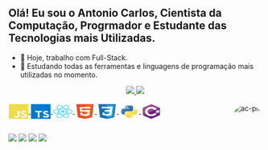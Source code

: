 ## Olá! Eu sou o Antonio Carlos, Cientista da Computação, Progrmador e Estudante das Tecnologias mais Utilizadas.

- 🔭 Hoje, trabalho com Full-Stack.
- 🌱 Estudando todas as ferramentas e linguagens de programação mais utilizadas no momento.



<div align="center">
  <a href="https://github.com/programed2016">
  <img height="180em" src="https://github-readme-stats.vercel.app/api?username=programed2016&show_icons=true&theme=dracula&include_all_commits=true&count_private=true"/>
  <img height="180em" src="https://github-readme-stats.vercel.app/api/top-langs/?username=programed2016&show_icons=true&theme=dracula&include_all_commits=true&count_private=true"/>
</div>


<div style="display: inline_block"><br>
  <img align="center" alt="ac-Js" height="30" width="40" src="https://raw.githubusercontent.com/devicons/devicon/master/icons/javascript/javascript-plain.svg">
  <img align="center" alt="ac-Ts" height="30" width="40" src="https://raw.githubusercontent.com/devicons/devicon/master/icons/typescript/typescript-plain.svg">
  <img align="center" alt="ac-React" height="30" width="40" src="https://raw.githubusercontent.com/devicons/devicon/master/icons/react/react-original.svg">
  <img align="center" alt="ac-HTML" height="30" width="40" src="https://raw.githubusercontent.com/devicons/devicon/master/icons/html5/html5-original.svg">
  <img align="center" alt="ac-CSS" height="30" width="40" src="https://raw.githubusercontent.com/devicons/devicon/master/icons/css3/css3-original.svg">
  <img align="center" alt="ac-Python" height="30" width="40" src="https://raw.githubusercontent.com/devicons/devicon/master/icons/python/python-original.svg">
  <img align="center" alt="ac-Csharp" height="30" width="40" src="https://raw.githubusercontent.com/devicons/devicon/master/icons/csharp/csharp-original.svg">
  <img align="right" alt="ac-pic" height="150" style="border-radius:50px;" src="https://encrypted-tbn0.gstatic.com/images?q=tbn:ANd9GcTsrBRhgSuzUKkRgfiv6U4D7__D60NRSdDQQw&usqp=CAU"></div>
  
  ##
 
<div> 
  <a href="https://www.youtube.com/channel/UC_-uuuZbY0AAt9CViNzvc-Q" target="_blank"><img src="https://img.shields.io/badge/YouTube-FF0000?style=for-the-badge&logo=youtube&logoColor=white" target="_blank"></a>
  <a href="https://instagram.com/programed2016" target="_blank"><img src="https://img.shields.io/badge/-Instagram-%23E4405F?style=for-the-badge&logo=instagram&logoColor=white" target="_blank"></a>
  <a href = "mailto:contatoprogramed2016@gmail.com"><img src="https://img.shields.io/badge/-Gmail-%23333?style=for-the-badge&logo=gmail&logoColor=white" target="_blank"></a>
  <a href="https://www.linkedin.com/in/programed2016-45875016a" target="_blank"><img src="https://img.shields.io/badge/-LinkedIn-%230077B5?style=for-the-badge&logo=linkedin&logoColor=white" target="_blank"></a>  
</div>
